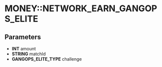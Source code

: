 # MONEY::NETWORK_EARN_GANGOPS_ELITE

## Parameters
* **INT** amount
* **STRING** matchId
* **GANGOPS_ELITE_TYPE** challenge